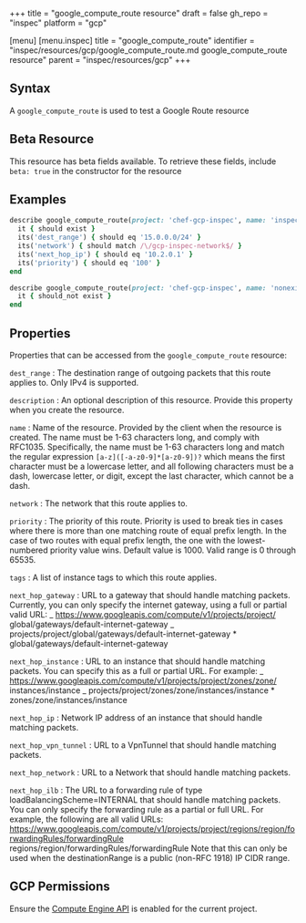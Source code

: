 +++
title = "google_compute_route resource"
draft = false
gh_repo = "inspec"
platform = "gcp"

[menu]
  [menu.inspec]
    title = "google_compute_route"
    identifier = "inspec/resources/gcp/google_compute_route.md google_compute_route resource"
    parent = "inspec/resources/gcp"
+++

## Syntax

A `google_compute_route` is used to test a Google Route resource

## Beta Resource

This resource has beta fields available. To retrieve these fields, include `beta: true` in the constructor for the resource

## Examples

```ruby
describe google_compute_route(project: 'chef-gcp-inspec', name: 'inspec-gcp-route') do
  it { should exist }
  its('dest_range') { should eq '15.0.0.0/24' }
  its('network') { should match /\/gcp-inspec-network$/ }
  its('next_hop_ip') { should eq '10.2.0.1' }
  its('priority') { should eq '100' }
end

describe google_compute_route(project: 'chef-gcp-inspec', name: 'nonexistent') do
  it { should_not exist }
end
```

## Properties

Properties that can be accessed from the `google_compute_route` resource:

`dest_range`
: The destination range of outgoing packets that this route applies to. Only IPv4 is supported.

`description`
: An optional description of this resource. Provide this property when you create the resource.

`name`
: Name of the resource. Provided by the client when the resource is created. The name must be 1-63 characters long, and comply with RFC1035. Specifically, the name must be 1-63 characters long and match the regular expression `[a-z]([-a-z0-9]*[a-z0-9])?` which means the first character must be a lowercase letter, and all following characters must be a dash, lowercase letter, or digit, except the last character, which cannot be a dash.

`network`
: The network that this route applies to.

`priority`
: The priority of this route. Priority is used to break ties in cases where there is more than one matching route of equal prefix length. In the case of two routes with equal prefix length, the one with the lowest-numbered priority value wins. Default value is 1000. Valid range is 0 through 65535.

`tags`
: A list of instance tags to which this route applies.

`next_hop_gateway`
: URL to a gateway that should handle matching packets. Currently, you can only specify the internet gateway, using a full or partial valid URL: _ https://www.googleapis.com/compute/v1/projects/project/ global/gateways/default-internet-gateway _ projects/project/global/gateways/default-internet-gateway \* global/gateways/default-internet-gateway

`next_hop_instance`
: URL to an instance that should handle matching packets. You can specify this as a full or partial URL. For example: _ https://www.googleapis.com/compute/v1/projects/project/zones/zone/ instances/instance _ projects/project/zones/zone/instances/instance \* zones/zone/instances/instance

`next_hop_ip`
: Network IP address of an instance that should handle matching packets.

`next_hop_vpn_tunnel`
: URL to a VpnTunnel that should handle matching packets.

`next_hop_network`
: URL to a Network that should handle matching packets.

`next_hop_ilb`
: The URL to a forwarding rule of type loadBalancingScheme=INTERNAL that should handle matching packets. You can only specify the forwarding rule as a partial or full URL. For example, the following are all valid URLs: https://www.googleapis.com/compute/v1/projects/project/regions/region/forwardingRules/forwardingRule regions/region/forwardingRules/forwardingRule Note that this can only be used when the destinationRange is a public (non-RFC 1918) IP CIDR range.

## GCP Permissions

Ensure the [Compute Engine API](https://console.cloud.google.com/apis/library/compute.googleapis.com/) is enabled for the current project.
